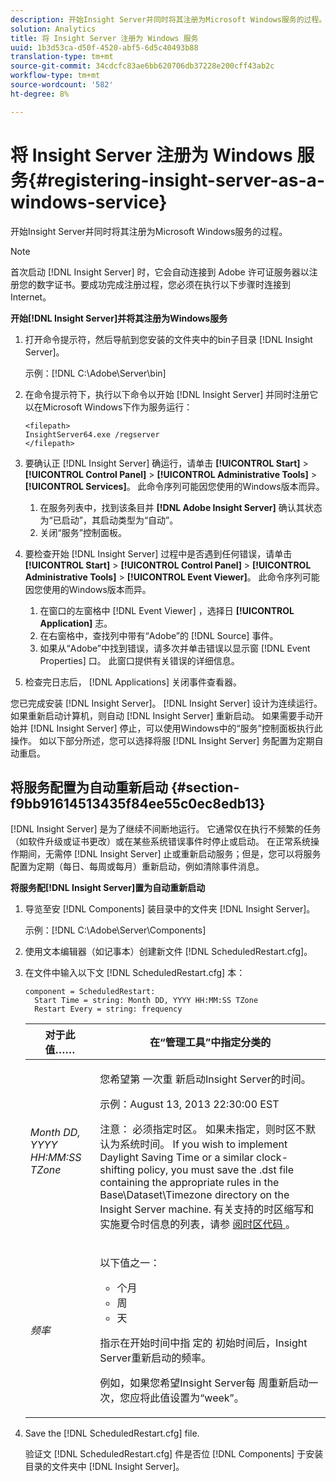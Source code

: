 ```yaml
---
description: 开始Insight Server并同时将其注册为Microsoft Windows服务的过程。
solution: Analytics
title: 将 Insight Server 注册为 Windows 服务
uuid: 1b3d53ca-d50f-4520-abf5-6d5c40493b88
translation-type: tm+mt
source-git-commit: 34cdcfc83ae6bb620706db37228e200cff43ab2c
workflow-type: tm+mt
source-wordcount: '582'
ht-degree: 8%

---
```



# 将 Insight Server 注册为 Windows 服务{#registering-insight-server-as-a-windows-service}

开始Insight Server并同时将其注册为Microsoft Windows服务的过程。

>[!NOTE]
>
>首次启动 [!DNL Insight Server] 时，它会自动连接到 Adobe 许可证服务器以注册您的数字证书。要成功完成注册过程，您必须在执行以下步骤时连接到Internet。

**开始[!DNL Insight Server]并将其注册为Windows服务**

1. 打开命令提示符，然后导航到您安装的文件夹中的bin子目录 [!DNL Insight Server]。

   示例：[!DNL C:\Adobe\Server\bin]

1. 在命令提示符下，执行以下命令以开始 [!DNL Insight Server] 并同时注册它以在Microsoft Windows下作为服务运行：

   ```
   <filepath>
   InsightServer64.exe /regserver 
   </filepath>
   ```

1. 要确认正 [!DNL Insight Server] 确运行，请单击 **[!UICONTROL Start]** > **[!UICONTROL Control Panel]** > **[!UICONTROL Administrative Tools]** > **[!UICONTROL Services]**。 此命令序列可能因您使用的Windows版本而异。

   1. 在服务列表中，找到该条目并 **[!DNL Adobe Insight Server]** 确认其状态为“已启动”，其启动类型为“自动”。
   1. 关闭“服务”控制面板。

1. 要检查开始 [!DNL Insight Server] 过程中是否遇到任何错误，请单击 **[!UICONTROL Start]** > **[!UICONTROL Control Panel]** > **[!UICONTROL Administrative Tools]** > **[!UICONTROL Event Viewer]**。 此命令序列可能因您使用的Windows版本而异。

   1. 在窗口的左窗格中 [!DNL Event Viewer] ，选择日 **[!UICONTROL Application]** 志。
   1. 在右窗格中，查找列中带有“Adobe”的 [!DNL Source] 事件。
   1. 如果从“Adobe”中找到错误，请多次并单击错误以显示窗 [!DNL Event Properties] 口。 此窗口提供有关错误的详细信息。

1. 检查完日志后， [!DNL Applications] 关闭事件查看器。

您已完成安装 [!DNL Insight Server]。 [!DNL Insight Server] 设计为连续运行。 如果重新启动计算机，则自动 [!DNL Insight Server] 重新启动。 如果需要手动开始并 [!DNL Insight Server] 停止，可以使用Windows中的“服务”控制面板执行此操作。 如以下部分所述，您可以选择将服 [!DNL Insight Server] 务配置为定期自动重启。

## 将服务配置为自动重新启动 {#section-f9bb91614513435f84ee55c0ec8edb13}

[!DNL Insight Server] 是为了继续不间断地运行。 它通常仅在执行不频繁的任务（如软件升级或证书更改）或在某些系统错误事件时停止或启动。 在正常系统操作期间，无需停 [!DNL Insight Server] 止或重新启动服务；但是，您可以将服务配置为定期（每日、每周或每月）重新启动，例如清除事件消息。

**将服务配[!DNL Insight Server]置为自动重新启动**

1. 导览至安 [!DNL Components] 装目录中的文件夹 [!DNL Insight Server]。

   示例：[!DNL C:\Adobe\Server\Components]

1. 使用文本编辑器（如记事本）创建新文件 [!DNL ScheduledRestart.cfg]。
1. 在文件中输入以下文 [!DNL ScheduledRestart.cfg] 本：

   ```
   component = ScheduledRestart:  
     Start Time = string: Month DD, YYYY HH:MM:SS TZone 
     Restart Every = string: frequency
   ```

   <table id="table_AC05861E141E4928BE844C8611DEC43D"> 
    <thead> 
      <tr> 
      <th colname="col1" class="entry"> 对于此值…… </th> 
      <th colname="col2" class="entry"> 在“管理工具”中指定分类的 </th> 
      </tr> 
    </thead>
    <tbody> 
      <tr> 
      <td colname="col1"> <i>Month DD, YYYY HH:MM:SS TZone</i> </td> 
      <td colname="col2"> <p>您希望第 <span class="keyword"> 一次重 </span> 新启动Insight Server的时间。 </p> <p>示例：August 13, 2013 22:30:00 EST </p> <p> <p>注意： 必须指定时区。 如果未指定，则时区不默认为系统时间。 If you wish to implement Daylight Saving Time or a similar clock-shifting policy, you must save the <span class="filepath"> .dst </span> file containing the appropriate rules in the Base\Dataset\Timezone directory on the <span class="keyword"> Insight Server </span> machine. 有关支持的时区缩写和实施夏令时信息的列表，请参 <a href="../../../../home/c-inst-svr/c-time-zn-cds.md#concept-eed5ba32d5d347cf94b76db83b29f211"> 阅时区代码 </a>。 </p> </p> </td> 
      </tr> 
      <tr> 
      <td colname="col1"> <i>频率</i> </td> 
      <td colname="col2"> <p>以下值之一： 
       <ul id="ul_C29A40CD8FBB4333B5FA1D9E7DAD35EC"> 
       <li id="li_9FE07DD30C524CBB81C8F7968E7C733E">个月 </li> 
       <li id="li_E5E1B97ED8FB43C0BDA496C620D24A4C">周 </li> 
       <li id="li_E6043B382FAE4B5D85CAADDFA60E4902">天 </li> 
       </ul> </p> <p>指示在开始时间中指 <span class="keyword"> 定的 </span> 初始时间后，Insight Server重新启动的频率。 </p> <p>例如，如果您希望Insight <span class="keyword"> Server每 </span> 周重新启动一次，您应将此值设置为“week”。 </p> </td> 
      </tr> 
    </tbody> 
   </table>

1. Save the [!DNL ScheduledRestart.cfg] file.

   验证文 [!DNL ScheduledRestart.cfg] 件是否位 [!DNL Components] 于安装目录的文件夹中 [!DNL Insight Server]。
